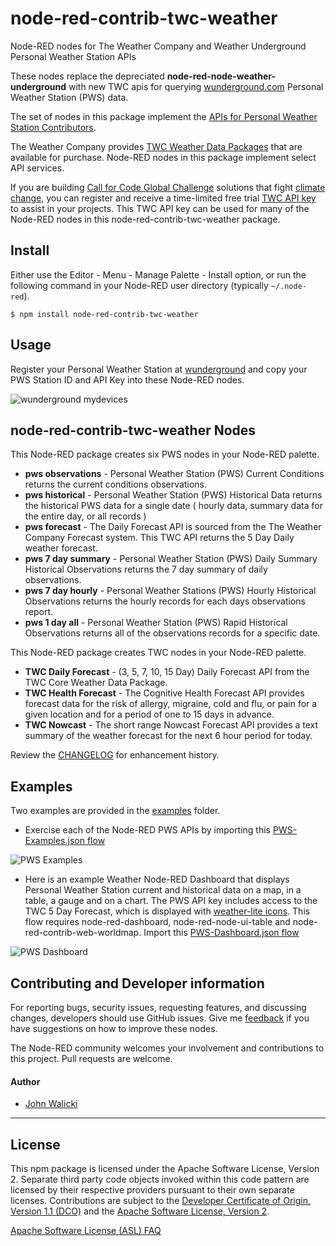 # node-red-contrib-twc-weather
Node-RED nodes for The Weather Company and Weather Underground Personal Weather Station APIs

These nodes replace the depreciated **node-red-node-weather-underground** with new TWC apis for querying [wunderground.com](https://wunderground.com) Personal Weather Station (PWS) data.

The set of nodes in this package implement the [APIs for Personal Weather Station Contributors](https://docs.google.com/document/d/1eKCnKXI9xnoMGRRzOL1xPCBihNV2rOet08qpE_gArAY).

The Weather Company provides [TWC Weather Data Packages](https://www.ibm.com/products/weather-company-data-packages) that are available for purchase. Node-RED nodes in this package implement select API services.

If you are building [Call for Code Global Challenge](https://developer.ibm.com/callforcode) solutions that fight [climate change](https://developer.ibm.com/callforcode/get-started/climate-change/), you can register and receive a time-limited free trial [TWC API key](https://developer.ibm.com/callforcode/tools/weather/) to assist in your projects.  This TWC API key can be used for many of the Node-RED nodes in this node-red-contrib-twc-weather package. 

## Install

Either use the Editor - Menu - Manage Palette - Install option, or run the following command in your Node-RED user directory (typically `~/.node-red`).
```
$ npm install node-red-contrib-twc-weather
```

## Usage

Register your Personal Weather Station at [wunderground](https://www.wunderground.com/member/devices) and copy your PWS Station ID and API Key into these Node-RED nodes.

![wunderground mydevices](wunderground-mydevices.png)

## node-red-contrib-twc-weather Nodes

This Node-RED package creates six PWS nodes in your Node-RED palette.
- **pws observations** - Personal Weather Station (PWS) Current Conditions returns the current conditions observations.
- **pws historical** - Personal Weather Station (PWS) Historical Data returns the historical PWS data for a single date ( hourly data, summary data for the entire day, or all records )
- **pws forecast** - The Daily Forecast API is sourced from the The Weather Company Forecast system. This TWC API returns the 5 Day Daily weather forecast.
- **pws 7 day summary** - Personal Weather Station (PWS) Daily Summary Historical Observations returns the 7 day summary of daily observations.
- **pws 7 day hourly** - Personal Weather Stations (PWS) Hourly Historical Observations returns the hourly records for each days observations report.
- **pws 1 day all** - Personal Weather Station (PWS) Rapid Historical Observations returns all of the observations records for a specific date.

This Node-RED package creates TWC nodes in your Node-RED palette.
- **TWC Daily Forecast** - (3, 5, 7, 10, 15 Day) Daily Forecast API from the TWC Core Weather Data Package.
- **TWC Health Forecast** - The Cognitive Health Forecast API provides forecast data for the risk of allergy, migraine, cold and flu, or pain for a given location and for a period of one to 15 days in advance.
- **TWC Nowcast** - The short range Nowcast Forecast API provides a text summary of the weather forecast for the next 6 hour period for today.

Review the [CHANGELOG](https://github.com/johnwalicki/node-red-contrib-twc-weather/blob/master/CHANGELOG.md) for enhancement history.

## Examples

Two examples are provided in the [examples](https://github.com/johnwalicki/node-red-contrib-twc-weather/tree/master/examples) folder.

- Exercise each of the Node-RED PWS APIs by importing this [PWS-Examples.json flow](https://github.com/johnwalicki/node-red-contrib-twc-weather/blob/master/examples/PWS-Examples.json)

![PWS Examples](PWS-Examples.png)

- Here is an example Weather Node-RED Dashboard that displays Personal Weather Station current and historical data on a map, in a table, a gauge and on a chart. The PWS API key includes access to the TWC 5 Day Forecast, which is displayed with [weather-lite icons](https://github.com/Paul-Reed/weather-icons-lite). This flow requires node-red-dashboard, node-red-node-ui-table and node-red-contrib-web-worldmap.  Import this [PWS-Dashboard.json flow](https://github.com/johnwalicki/node-red-contrib-twc-weather/blob/master/examples/PWS-Dashboard.json)

![PWS Dashboard](PWS-Dashboard.png)

## Contributing and Developer information

For reporting bugs, security issues, requesting features, and discussing changes, developers should use GitHub issues. Give me [feedback](https://github.com/johnwalicki/node-red-contrib-twc-weather/issues) if you have suggestions on how to improve these nodes.

The Node-RED community welcomes your involvement and contributions to this project. Pull requests are welcome.

#### Author

- [John Walicki](https://github.com/johnwalicki/)

___

## License

This npm package is licensed under the Apache Software License, Version 2.  Separate third party code objects invoked within this code pattern are licensed by their respective providers pursuant to their own separate licenses. Contributions are subject to the [Developer Certificate of Origin, Version 1.1 (DCO)](https://developercertificate.org/) and the [Apache Software License, Version 2](http://www.apache.org/licenses/LICENSE-2.0.txt).

[Apache Software License (ASL) FAQ](http://www.apache.org/foundation/license-faq.html#WhatDoesItMEAN)
